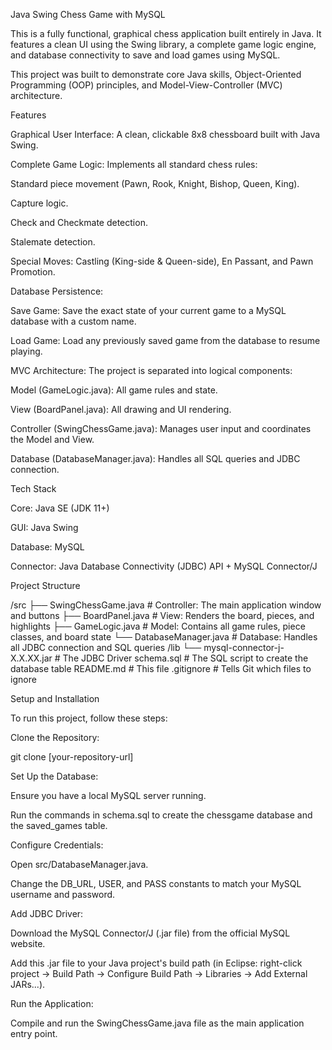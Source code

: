 Java Swing Chess Game with MySQL

This is a fully functional, graphical chess application built entirely in Java. It features a clean UI using the Swing library, a complete game logic engine, and database connectivity to save and load games using MySQL.

This project was built to demonstrate core Java skills, Object-Oriented Programming (OOP) principles, and Model-View-Controller (MVC) architecture.

Features

Graphical User Interface: A clean, clickable 8x8 chessboard built with Java Swing.

Complete Game Logic: Implements all standard chess rules:

Standard piece movement (Pawn, Rook, Knight, Bishop, Queen, King).

Capture logic.

Check and Checkmate detection.

Stalemate detection.

Special Moves: Castling (King-side & Queen-side), En Passant, and Pawn Promotion.

Database Persistence:

Save Game: Save the exact state of your current game to a MySQL database with a custom name.

Load Game: Load any previously saved game from the database to resume playing.

MVC Architecture: The project is separated into logical components:

Model (GameLogic.java): All game rules and state.

View (BoardPanel.java): All drawing and UI rendering.

Controller (SwingChessGame.java): Manages user input and coordinates the Model and View.

Database (DatabaseManager.java): Handles all SQL queries and JDBC connection.

Tech Stack

Core: Java SE (JDK 11+)

GUI: Java Swing

Database: MySQL

Connector: Java Database Connectivity (JDBC) API + MySQL Connector/J

Project Structure

/src
├── SwingChessGame.java   # Controller: The main application window and buttons
├── BoardPanel.java       # View: Renders the board, pieces, and highlights
├── GameLogic.java        # Model: Contains all game rules, piece classes, and board state
└── DatabaseManager.java  # Database: Handles all JDBC connection and SQL queries
/lib
└── mysql-connector-j-X.X.XX.jar # The JDBC Driver
schema.sql                # The SQL script to create the database table
README.md                 # This file
.gitignore                # Tells Git which files to ignore


Setup and Installation

To run this project, follow these steps:

Clone the Repository:

git clone [your-repository-url]


Set Up the Database:

Ensure you have a local MySQL server running.

Run the commands in schema.sql to create the chessgame database and the saved_games table.

Configure Credentials:

Open src/DatabaseManager.java.

Change the DB_URL, USER, and PASS constants to match your MySQL username and password.

Add JDBC Driver:

Download the MySQL Connector/J (.jar file) from the official MySQL website.

Add this .jar file to your Java project's build path (in Eclipse: right-click project -> Build Path -> Configure Build Path -> Libraries -> Add External JARs...).

Run the Application:

Compile and run the SwingChessGame.java file as the main application entry point.